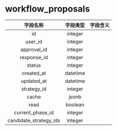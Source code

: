 # workflow_proposals

| 字段名称 | 字段类型 | 字段含义 |
| :-----: | :-----: | :-----: 
| id | integer |  |
| user_id | integer |  |
| approval_id | integer |  |
| response_id | integer |  |
| status | integer |  |
| created_at | datetime |  |
| updated_at | datetime |  |
| strategy_id | integer |  |
| cache | jsonb |  |
| read | boolean |  |
| current_phase_id | integer |  |
| candidate_strategy_ids | integer |  |

